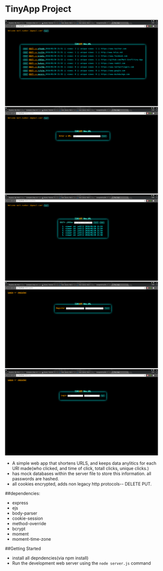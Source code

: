 # TinyApp Project

!["Screenshot of URls page"](https://github.com/Matt-Greff/tiny-App/blob/master/docs/URLS.png?raw=true)
!["Screenshot of new_URL page"](https://github.com/Matt-Greff/tiny-App/blob/master/docs/NEW_URL.png?raw=true)
!["Screenshot of Edit page"](https://github.com/Matt-Greff/tiny-App/blob/master/docs/EDIT.png?raw=true)
!["Screenshot of register page"](https://github.com/Matt-Greff/tiny-App/blob/master/docs/REGISTER.png?raw=true)
!["Screenshot of login page"](https://github.com/Matt-Greff/tiny-App/blob/master/docs/LOGIN.png?raw=true)

- A simple web app that shortens URLS, and keeps data anylitics for each URl made(who clicked, and time of click, totall clicks, unique clicks.) 
- has mock databases within the server file to store this information. all passwords are hashed. 
- all cookies encrypted, adds non legacy http protocols-- DELETE PUT.

##dependencies:
- express
- ejs
- body-parser
- cookie-session
- method-override
- bcrypt
- moment
- moment-time-zone

##Getting Started

- install all depndencies(via npm install)
- Run the development web server using the `node server.js` command